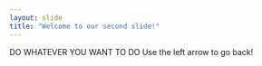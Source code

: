 ```yaml
---
layout: slide
title: "Welcome to our second slide!"
---
```

DO WHATEVER YOU WANT TO DO
Use the left arrow to go back!
